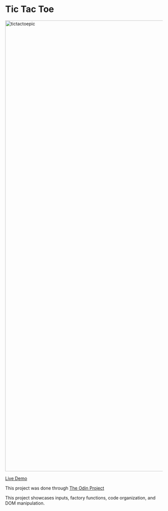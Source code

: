 # Tic Tac Toe

<img width="1440" alt="tictactoepic" src="https://user-images.githubusercontent.com/56983817/176978032-c3fcec66-967a-47e3-8ba3-bcff92abed55.png">

<a href="http://etanetan.github.io/tic-tac-toe/">Live Demo</a>

This project was done through <a href="https://www.theodinproject.com">The Odin Project</a>

This project showcases inputs, factory functions, code organization, and DOM manipulation.
